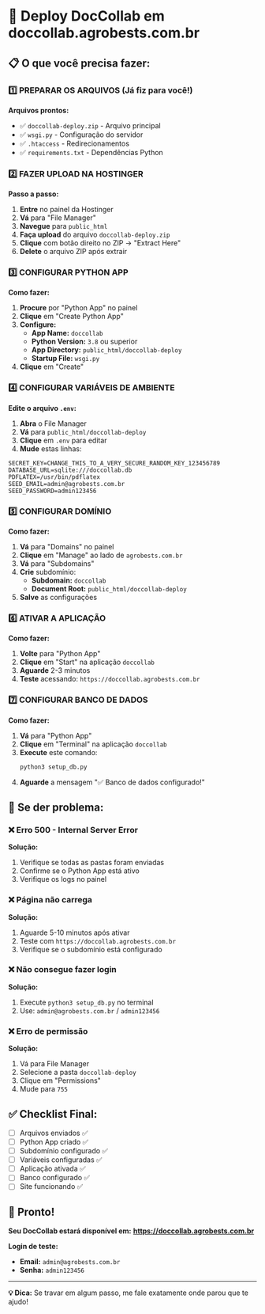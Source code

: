 # 🚀 Deploy DocCollab em doccollab.agrobests.com.br

## 📋 O que você precisa fazer:

### 1️⃣ PREPARAR OS ARQUIVOS (Já fiz para você!)

**Arquivos prontos:**
- ✅ `doccollab-deploy.zip` - Arquivo principal
- ✅ `wsgi.py` - Configuração do servidor
- ✅ `.htaccess` - Redirecionamentos
- ✅ `requirements.txt` - Dependências Python

### 2️⃣ FAZER UPLOAD NA HOSTINGER

**Passo a passo:**

1. **Entre** no painel da Hostinger
2. **Vá** para "File Manager"
3. **Navegue** para `public_html`
4. **Faça upload** do arquivo `doccollab-deploy.zip`
5. **Clique** com botão direito no ZIP → "Extract Here"
6. **Delete** o arquivo ZIP após extrair

### 3️⃣ CONFIGURAR PYTHON APP

**Como fazer:**

1. **Procure** por "Python App" no painel
2. **Clique** em "Create Python App"
3. **Configure:**
   - **App Name:** `doccollab`
   - **Python Version:** `3.8` ou superior
   - **App Directory:** `public_html/doccollab-deploy`
   - **Startup File:** `wsgi.py`
4. **Clique** em "Create"

### 4️⃣ CONFIGURAR VARIÁVEIS DE AMBIENTE

**Edite o arquivo `.env`:**

1. **Abra** o File Manager
2. **Vá** para `public_html/doccollab-deploy`
3. **Clique** em `.env` para editar
4. **Mude** estas linhas:

```env
SECRET_KEY=CHANGE_THIS_TO_A_VERY_SECURE_RANDOM_KEY_123456789
DATABASE_URL=sqlite:///doccollab.db
PDFLATEX=/usr/bin/pdflatex
SEED_EMAIL=admin@agrobests.com.br
SEED_PASSWORD=admin123456
```

### 5️⃣ CONFIGURAR DOMÍNIO

**Como fazer:**

1. **Vá** para "Domains" no painel
2. **Clique** em "Manage" ao lado de `agrobests.com.br`
3. **Vá** para "Subdomains"
4. **Crie** subdomínio:
   - **Subdomain:** `doccollab`
   - **Document Root:** `public_html/doccollab-deploy`
5. **Salve** as configurações

### 6️⃣ ATIVAR A APLICAÇÃO

**Como fazer:**

1. **Volte** para "Python App"
2. **Clique** em "Start" na aplicação `doccollab`
3. **Aguarde** 2-3 minutos
4. **Teste** acessando: `https://doccollab.agrobests.com.br`

### 7️⃣ CONFIGURAR BANCO DE DADOS

**Como fazer:**

1. **Vá** para "Python App"
2. **Clique** em "Terminal" na aplicação `doccollab`
3. **Execute** este comando:
   ```bash
   python3 setup_db.py
   ```
4. **Aguarde** a mensagem "✅ Banco de dados configurado!"

## 🔧 Se der problema:

### ❌ Erro 500 - Internal Server Error
**Solução:**
1. Verifique se todas as pastas foram enviadas
2. Confirme se o Python App está ativo
3. Verifique os logs no painel

### ❌ Página não carrega
**Solução:**
1. Aguarde 5-10 minutos após ativar
2. Teste com `https://doccollab.agrobests.com.br`
3. Verifique se o subdomínio está configurado

### ❌ Não consegue fazer login
**Solução:**
1. Execute `python3 setup_db.py` no terminal
2. Use: `admin@agrobests.com.br` / `admin123456`

### ❌ Erro de permissão
**Solução:**
1. Vá para File Manager
2. Selecione a pasta `doccollab-deploy`
3. Clique em "Permissions"
4. Mude para `755`

## ✅ Checklist Final:

- [ ] Arquivos enviados ✅
- [ ] Python App criado ✅
- [ ] Subdomínio configurado ✅
- [ ] Variáveis configuradas ✅
- [ ] Aplicação ativada ✅
- [ ] Banco configurado ✅
- [ ] Site funcionando ✅

## 🎉 Pronto!

**Seu DocCollab estará disponível em:**
**https://doccollab.agrobests.com.br**

**Login de teste:**
- **Email:** `admin@agrobests.com.br`
- **Senha:** `admin123456`

---

**💡 Dica:** Se travar em algum passo, me fale exatamente onde parou que te ajudo!



